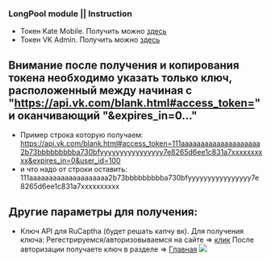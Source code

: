 ### LongPool module || Instruction

- Токен Kate Mobile. Получить можно [здесь](https://oauth.vk.com/authorize?client_id=2685278&scope=1073737727&redirect_uri=https://oauth.vk.com/blank.html&display=page&response_type=token&revoke=1)
- Токен VK Admin. Получить можно [здесь](https://oauth.vk.com/authorize?client_id=6121396&scope=1073737727&redirect_uri=https://oauth.vk.com/blank.html&display=page&response_type=token&revoke=1)
## Внимание после получения и копирования токена необходимо указать только ключ, расположенный между начиная с "https://api.vk.com/blank.html#access_token=" и оканчивающий "&expires_in=0..."
- Пример строка которую получаем: https://api.vk.com/blank.html#access_token=111aaaaaaaaaaaaaaaaaaaa2b73bbbbbbbbba730bfyyyyyyyyyyyyyyyy7e8265d6ee1c831a7xxxxxxxxxx&expires_in=0&user_id=100
- и что надо от строки оставить: 111aaaaaaaaaaaaaaaaaaaa2b73bbbbbbbbba730bfyyyyyyyyyyyyyyyy7e8265d6ee1c831a7xxxxxxxxxx
## Другие параметры для получения:
- Ключ API для RuCaptha (будет решать капчу вк). Для получения ключа:
Регестрируемся/авторизовываемся на сайте => [клик](https://rucaptcha.com/auth)
После авторизации получаете ключ в разделе => [Главная](https://rucaptcha.com/enterpage)
![](https://sun9-41.userapi.com/impg/NdVLX-0XYupfuhCYBwFl4Sq90sl2B7ax6jqPxA/RMyNs9-mW4c.jpg?size=807x536&quality=96&sign=84a4422eaca6dc5c4019ef3c3faa2557&c_uniq_tag=HQ7NQzuSxdkjIhX2mJJwdywS7JJ4MRMm6I0A7Hpt1Ao&type=album%27)
